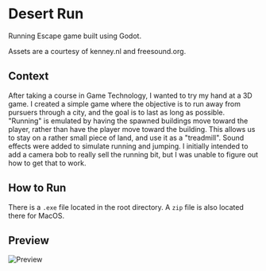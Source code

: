 # Desert Run
Running Escape game built using Godot.

Assets are a courtesy of kenney.nl and freesound.org.

## Context
After taking a course in Game Technology, I wanted to try my hand at a 3D game. I created a simple game where the objective is to run away from pursuers through a city, and the goal is to last as long as possible. "Running" is emulated by having the spawned buildings move toward the player, rather than have the player move toward the building. This allows us to stay on a rather small piece of land, and use it as a "treadmill". Sound effects were added to simulate running and jumping. I initially intended to add a camera bob to really sell the running bit, but I was unable to figure out how to get that to work.

## How to Run
There is a `.exe` file located in the root directory. A `zip` file is also located there for MacOS.

## Preview
![Preview](https://i.imgur.com/GKeWwNX.gif)
